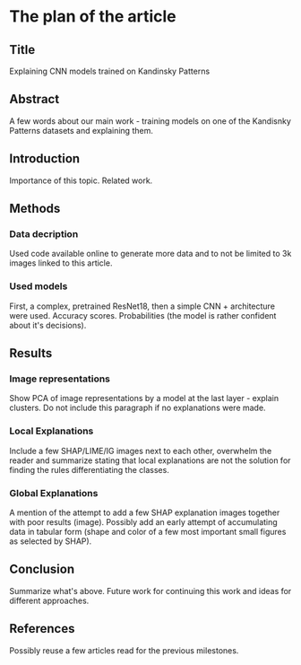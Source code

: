 # The plan of the article

## Title
Explaining CNN models trained on Kandinsky Patterns 

## Abstract  
A few words about our main work - training models on one of the Kandisnky Patterns datasets and explaining them.

## Introduction
Importance of this topic. Related work.

## Methods

### Data decription
Used code available online to generate more data and to not be limited to 3k images linked to this article.

### Used models
First, a complex, pretrained ResNet18, then a simple CNN + architecture were used. Accuracy scores. Probabilities (the model is rather confident about it's decisions).

## Results

### Image representations 
Show PCA of image representations by a model at the last layer - explain clusters. Do not include this paragraph if no explanations were made.

### Local Explanations
Include a few SHAP/LIME/IG images next to each other, overwhelm the reader and summarize stating that local explanations are not the solution for finding the rules differentiating the classes.

### Global Explanations
A mention of the attempt to add a few SHAP explanation images together with poor results (image). Possibly add an early attempt of accumulating data in tabular form (shape and color of a few most important small figures as selected by SHAP).

## Conclusion
Summarize what's above.
Future work for continuing this work and ideas for different approaches.

## References
Possibly reuse a few articles read for the previous milestones.

